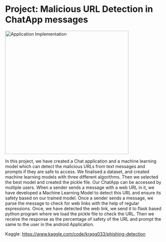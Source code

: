 Project: Malicious URL Detection in ChatApp messages
=========================================================
<img width="398" alt="Application Implementation" src="https://github.com/debapani297/Malicious-URL-Detector-in-ChatApp/assets/106057587/9ec1f456-3a50-4850-86ff-829f58a2138c">

In this project, we have created a Chat application and a machine learning model which can detect the malicious URLs from text messages and prompts if they are safe to access.
We finalised a dataset, and created machine learning models with three different algorithms.
Then we selected the best model and created the pickle file.
Our ChatApp can be accessed by multiple users.
When a sender sends a message with a web URL in it, we have developed a Machine Learning Model to detect this URL and ensure its safety based on our trained model.
Once a sender sends a message, we parse the message to check for web links with the help of regular expressions. 
Once, we have detected the web link, we send it to flask based python program where we load the pickle file to check the URL.
Then we receive the response as the percentage of safety of the URL and prompt the same to the user in the android Application.

Kaggle:
https://www.kaggle.com/code/kragg033/phishing-detection
